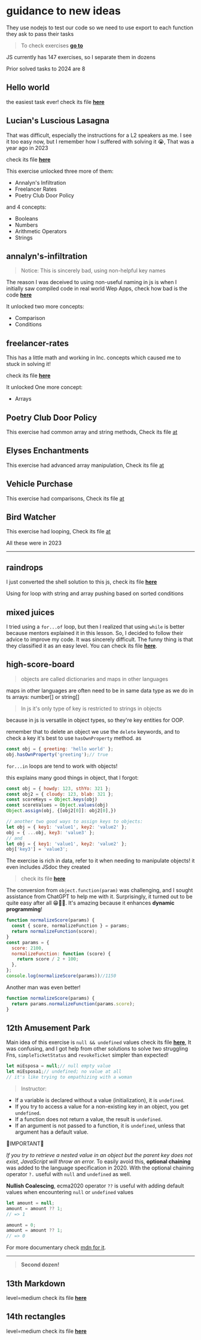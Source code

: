 # guidance to new ideas

They use nodejs to test our code so we need to use export to each function they ask to pass their tasks

> To check exercises [**go to**](https://exercism.org/tracks/javascript/exercises)

JS currently has 147 exercises, so I separate them in dozens

Prior solved tasks to 2024 are 8

## Hello world

the easiest task ever! check its file [**here**](./00-11/helloWorld.js)

## Lucian's Luscious Lasagna

That was difficult, especially the instructions for a  L2 speakers as me. I see it too easy now, but I remember how I suffered with solving it 😭, That was a year ago in 2023

check its file [**here**](./00-11/Lucian's_Luscious_Lasagna.js)

This exercise unlocked three more of them:

* Annalyn's Infiltration
* Freelancer Rates
* Poetry Club Door Policy

and 4 concepts:

* Booleans
* Numbers
* Arithmetic Operators
* Strings

## annalyn's-infiltration

> Notice: This is sincerely bad, using non-helpful key names

The reason I was deceived to using non-useful naming in js is when I initially saw compiled code in real world Wep Apps, check how bad is the code [**here**](./00-11/annalyn's-infiltration.js)

It unlocked two more concepts:

* Comparison
* Conditions

## freelancer-rates

This has a little math and working in Inc. concepts which caused me to stuck in solving it!

check its file [**here**](./00-11/freelancer-rates.js)

It unlocked One more concept:

* Arrays

## Poetry Club Door Policy

This exercise had common array and string methods, Check its file [at](./00-11/PoetryClubDoorPlicy.js)

## Elyses Enchantments

This exercise had advanced array manipulation, Check its file [at](./00-11/ElysesEnchantments.js)

## Vehicle Purchase

This exercise had comparisons, Check its file [at](./00-11/VehiclePurchase.js)

## Bird Watcher

This exercise had looping, Check its file [at](./00-11/BirdWatcher.js)

All these were in 2023

---

## raindrops

I just converted the shell solution to this js, check its file [**here**](./00-11/raindrops.js)

Using for loop with string and array pushing based on sorted conditions

## mixed juices

I tried using a `for...of` loop, but then I realized that using `while` is better because mentors explained it in this lesson. So, I decided to follow their advice to improve my code. It was sincerely difficult. The funny thing is that they classified it as an easy level. You can check its file [**here**](./00-11/mixed-juices.js).

## high-score-board

> objects are called dictionaries and maps in other languages

maps in other languages are often need to be in same data type as we do in ts arrays: number[] or string[]

> In js it's only type of key is restricted to strings in objects

because in js is versatile in object types, so they're key entities for OOP.

remember that to delete an object we use the `delete` keywords, and to check a key it's best to use `hasOwnProperty` method. as

```js
const obj = { greeting: 'hello world' };
obj.hasOwnProperty('greeting');// true
```

`for...in` loops are tend to work with objects!

this explains many good things in object, that I forgot:

```js
const obj = { howdy: 123, sthYo: 321 };
const obj2 = { cloudy: 123, blab: 321 };
const scoreKeys = Object.keys(obj)
const scoreValues = Object.values(obj)
Object.assign(obj, {[obj2[0]]: obj2[0],})

// another two good ways to assign keys to objects:
let obj = { key1: 'value1', key2: 'value2' };
obj = { ...obj, key3: 'value3' };
// and
let obj = { key1: 'value1', key2: 'value2' };
obj['key3'] = 'value3';
```

The exercise is rich in data, refer to it when needing to manipulate objects! it even includes JSdoc they created

> check its file [**here**](./00-11/high-score-board.js)

The conversion from `object.function(param)` was challenging, and I sought assistance from ChatGPT to help me with it. Surprisingly, it turned out to be quite easy after all 😁🤪🤯. It's amazing because it enhances **dynamic programming**!

```js
function normalizeScore(params) {
  const { score, normalizeFunction } = params;
  return normalizeFunction(score);
}
const params = {
  score: 2100,
  normalizeFunction: function (score) {
    return score / 2 + 100;
  },
};
console.log(normalizeScore(params))//1150
```

Another man was even better!

```js
function normalizeScore(params) {
  return params.normalizeFunction(params.score);
}
```

## 12th Amusement Park

Main idea of this exercise is `null && undefined` values
check its file [**here**](./00-11/amusement-park.js), It was confusing, and I got help from other solutions to solve two struggling Fns, `simpleTicketStatus` and `revokeTicket` simpler than expected!

```js
let miEsposa = null;// null empty value
let miEsposa1;// undefined; no value at all
// it's like trying to empathizing with a woman
```

> Instructor:

* If a variable is declared without a value (initialization), it is `undefined`.
* If you try to access a value for a non-existing key in an object, you get `undefined`.
* If a function does not return a value, the result is `undefined`.
* If an argument is not passed to a function, it is `undefined`, unless that argument has a default value.

🔴IMPORTANT🔴

*If you try to retrieve a nested value in an object but the parent key does not exist, JavaScript will throw an error.* To easily avoid this, **optional chaining** was added to the language specification in 2020. With the optional chaining operator `?.` useful with `null` and `undefined` as well.

**Nullish Coalescing**, ecma2020 operator `??` is useful with adding default values when encountering `null` or `undefined` values

```js
let amount = null;
amount = amount ?? 1;
// => 1

amount = 0;
amount = amount ?? 1;
// => 0
```

For more documentary check [mdn for it](https://developer.mozilla.org/en-US/docs/Web/JavaScript/Reference/Operators/Nullish_coalescing_assignment).

---

> **Second dozen!**

## 13th Markdown

level=medium
check its file [**here**](./12-23/markdown.js)

## 14th rectangles

level=medium
check its file [**here**](./12-23/rectangles.js)

